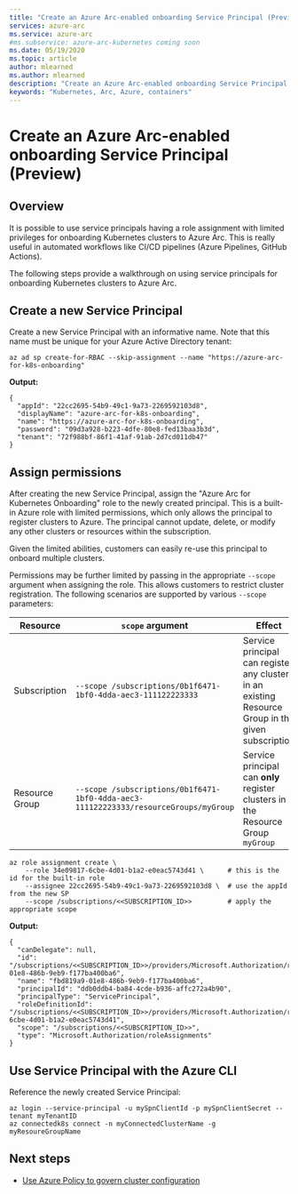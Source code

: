 ```yaml
---
title: "Create an Azure Arc-enabled onboarding Service Principal (Preview)"
services: azure-arc
ms.service: azure-arc
#ms.subservice: azure-arc-kubernetes coming soon
ms.date: 05/19/2020
ms.topic: article
author: mlearned
ms.author: mlearned
description: "Create an Azure Arc-enabled onboarding Service Principal "
keywords: "Kubernetes, Arc, Azure, containers"
---
```


# Create an Azure Arc-enabled onboarding Service Principal (Preview)

## Overview

It is possible to use service principals having a role assignment with limited privileges for onboarding Kubernetes clusters to Azure Arc. This is really useful in automated workflows like CI/CD pipelines (Azure Pipelines, GitHub Actions).

The following steps provide a walkthrough on using service principals for onboarding Kubernetes clusters to Azure Arc.

## Create a new Service Principal

Create a new Service Principal with an informative name. Note that this name must be unique for your Azure Active Directory tenant:

```console
az ad sp create-for-RBAC --skip-assignment --name "https://azure-arc-for-k8s-onboarding"
```

**Output:**

```console
{
  "appId": "22cc2695-54b9-49c1-9a73-2269592103d8",
  "displayName": "azure-arc-for-k8s-onboarding",
  "name": "https://azure-arc-for-k8s-onboarding",
  "password": "09d3a928-b223-4dfe-80e8-fed13baa3b3d",
  "tenant": "72f988bf-86f1-41af-91ab-2d7cd011db47"
}
```

## Assign permissions

After creating the new Service Principal, assign the "Azure Arc for Kubernetes Onboarding" role to the newly created principal. This is a built-in Azure role with limited permissions, which only allows the principal to register clusters to Azure. The principal cannot update, delete, or modify any other clusters or resources within the subscription.

Given the limited abilities, customers can easily re-use this principal to onboard multiple clusters.

Permissions may be further limited by passing in the appropriate `--scope` argument when assigning the role. This allows customers to restrict cluster registration. The following scenarios are supported by various `--scope` parameters:

| Resource  | `scope` argument| Effect |
| ------------- | ------------- | ------------- |
| Subscription | `--scope /subscriptions/0b1f6471-1bf0-4dda-aec3-111122223333` | Service principal can register any cluster in an existing Resource Group in the given subscription |
| Resource Group | `--scope /subscriptions/0b1f6471-1bf0-4dda-aec3-111122223333/resourceGroups/myGroup`  | Service principal can __only__ register clusters in the Resource Group `myGroup` |

```console
az role assignment create \
    --role 34e09817-6cbe-4d01-b1a2-e0eac5743d41 \      # this is the id for the built-in role
    --assignee 22cc2695-54b9-49c1-9a73-2269592103d8 \  # use the appId from the new SP
    --scope /subscriptions/<<SUBSCRIPTION_ID>>         # apply the appropriate scope
```

**Output:**

```console
{
  "canDelegate": null,
  "id": "/subscriptions/<<SUBSCRIPTION_ID>>/providers/Microsoft.Authorization/roleAssignments/fbd819a9-01e8-486b-9eb9-f177ba400ba6",
  "name": "fbd819a9-01e8-486b-9eb9-f177ba400ba6",
  "principalId": "ddb0ddb4-ba84-4cde-b936-affc272a4b90",
  "principalType": "ServicePrincipal",
  "roleDefinitionId": "/subscriptions/<<SUBSCRIPTION_ID>>/providers/Microsoft.Authorization/roleDefinitions/34e09817-6cbe-4d01-b1a2-e0eac5743d41",
  "scope": "/subscriptions/<<SUBSCRIPTION_ID>>",
  "type": "Microsoft.Authorization/roleAssignments"
}
```

## Use Service Principal with the Azure CLI

Reference the newly created Service Principal:

```console
az login --service-principal -u mySpnClientId -p mySpnClientSecret --tenant myTenantID
az connectedk8s connect -n myConnectedClusterName -g myResoureGroupName
```

## Next steps

* [Use Azure Policy to govern cluster configuration](./use-azure-policy.md)
